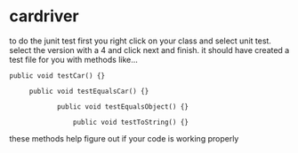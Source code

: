 # cardriver
to do the junit test first you right click on your class and select unit test. 
select the version with a 4 and click next and finish.
it should have created a test file for you with methods like...

 	public void testCar() {}
	
	 	 public void testEqualsCar() {}
		  
    			public void testEqualsObject() {}
	
      				public void testToString() {}
        
these methods help figure out if your code is working properly 


